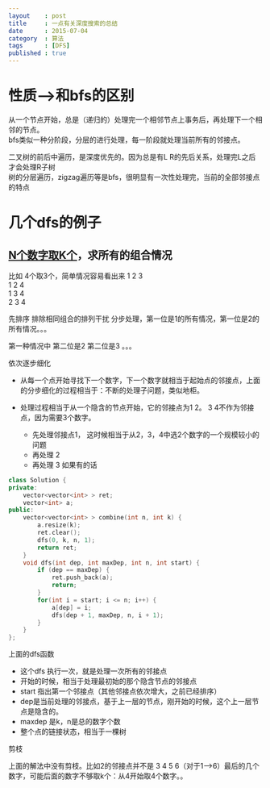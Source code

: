 ```yaml
---
layout    : post
title     : 一点有关深度搜索的总结
date      : 2015-07-04
category  : 算法
tags      : [DFS]
published : true
---
```


<!-- more -->

# 性质-->和bfs的区别

从一个节点开始，总是（递归的）处理完一个相邻节点上事务后，再处理下一个相邻的节点。  
bfs类似一种分阶段，分层的进行处理，每一阶段就处理当前所有的邻接点。

二叉树的前后中遍历，是深度优先的。因为总是有L R的先后关系，处理完L之后才会处理R子树  
树的分层遍历，zigzag遍历等是bfs，很明显有一次性处理完，当前的全部邻接点的特点  

# 几个dfs的例子

## [N个数字取K个](https://leetcode.com/problems/combinations/)，求所有的组合情况

比如 4个取3个，简单情况容易看出来
1   2   3  
1   2   4  
1   3   4  
2   3   4  

先排序 排除相同组合的排列干扰
分步处理，第一位是1的所有情况，第一位是2的所有情况。。。

第一种情况中 第二位是2 第二位是3 。。。

依次逐步细化

- 从每一个点开始寻找下一个数字，下一个数字就相当于起始点的邻接点，上面的分步细化的过程相当于：不断的处理子问题，类似地柜。

- 处理过程相当于从一个隐含的节点开始，它的邻接点为1 2。 3 4不作为邻接点，因为需要3个数字。
    - 先处理邻接点1， 这时候相当于从2，3，4中选2个数字的一个规模较小的问题
    - 再处理 2
    - 再处理 3 如果有的话

```cpp
class Solution {
private:
    vector<vector<int> > ret;
    vector<int> a;
public:
    vector<vector<int> > combine(int n, int k) {
        a.resize(k);
        ret.clear();
        dfs(0, k, n, 1);
        return ret;
    }
    void dfs(int dep, int maxDep, int n, int start) {
        if (dep == maxDep) {
            ret.push_back(a);
            return;
        }
        for(int i = start; i <= n; i++) {
            a[dep] = i;
            dfs(dep + 1, maxDep, n, i + 1);
        }      
    }
};

```

上面的dfs函数

- 这个dfs 执行一次，就是处理一次所有的邻接点
- 开始的时候，相当于处理最初始的那个隐含节点的邻接点
- start 指出第一个邻接点（其他邻接点依次增大，之前已经排序）
- dep是当前处理的邻接点，基于上一层的节点，刚开始的时候，这个上一层节点是隐含的。
- maxdep 是k，n是总的数字个数
- 整个点的链接状态，相当于一棵树

剪枝

上面的解法中没有剪枝。比如2的邻接点并不是 3 4 5 6（对于1-->6）最后的几个数字，可能后面的数字不够取k个：从4开始取4个数字。。
<!-- 
深度为dep的数字(从0开始)，是K个钟顺数第dep + 1个（从1）。在N个数字中，最多为倒数第K - dep个数字，做下标的最大值为N - K + dep

深度为dep的数，从start开始，最多到N - K - dep，如果再大后面就不够选K个了 

有问题
-->

